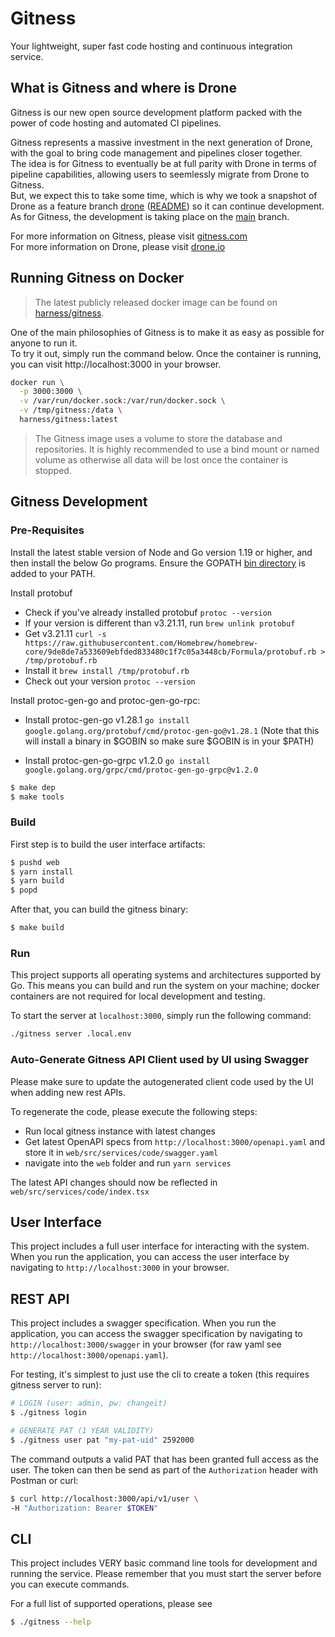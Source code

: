 # Gitness
Your lightweight, super fast code hosting and continuous integration service.

## What is Gitness and where is Drone
Gitness is our new open source development platform packed with the power of code hosting and automated CI pipelines.

Gitness represents a massive investment in the next generation of Drone, with the goal to bring code management and pipelines closer together.\
The idea is for Gitness to eventually be at full parity with Drone in terms of pipeline capabilities, allowing users to seemlessly migrate from Drone to Gitness.\
But, we expect this to take some time, which is why we took a snapshot of Drone as a feature branch [drone](https://github.com/harness/gitness/tree/drone) ([README](https://github.com/harness/gitness/blob/drone/.github/readme.md)) so it can continue development.\
As for Gitness, the development is taking place on the [main](https://github.com/harness/gitness/tree/main) branch.

For more information on Gitness, please visit [gitness.com](https://gitness.com/)\
For more information on Drone, please visit [drone.io](https://www.drone.io/)

## Running Gitness on Docker
> The latest publicly released docker image can be found on [harness/gitness](https://hub.docker.com/r/harness/gitness).

One of the main philosophies of Gitness is to make it as easy as possible for anyone to run it.\
To try it out, simply run the command below. Once the container is running, you can visit http://localhost:3000 in your browser.


``` bash
docker run \
  -p 3000:3000 \
  -v /var/run/docker.sock:/var/run/docker.sock \
  -v /tmp/gitness:/data \
  harness/gitness:latest
```
> The Gitness image uses a volume to store the database and repositories. It is highly recommended to use a bind mount or named volume as otherwise all data will be lost once the container is stopped.

## Gitness Development
### Pre-Requisites

Install the latest stable version of Node and Go version 1.19 or higher, and then install the below Go programs. Ensure the GOPATH [bin directory](https://go.dev/doc/gopath_code#GOPATH) is added to your PATH.

Install protobuf
- Check if you've already installed protobuf ```protoc --version```
- If your version is different than v3.21.11, run ```brew unlink protobuf```
- Get v3.21.11 ```curl -s https://raw.githubusercontent.com/Homebrew/homebrew-core/9de8de7a533609ebfded833480c1f7c05a3448cb/Formula/protobuf.rb > /tmp/protobuf.rb```
- Install it ```brew install /tmp/protobuf.rb```
- Check out your version ```protoc --version```

Install protoc-gen-go and protoc-gen-go-rpc:

- Install protoc-gen-go v1.28.1 ```go install google.golang.org/protobuf/cmd/protoc-gen-go@v1.28.1```
(Note that this will install a binary in $GOBIN so make sure $GOBIN is in your $PATH)

- Install protoc-gen-go-grpc v1.2.0 ```go install google.golang.org/grpc/cmd/protoc-gen-go-grpc@v1.2.0```

```bash
$ make dep
$ make tools
```

### Build

First step is to build the user interface artifacts:

```bash
$ pushd web
$ yarn install
$ yarn build
$ popd
```

After that, you can build the gitness binary:

```bash
$ make build
```

### Run

This project supports all operating systems and architectures supported by Go.  This means you can build and run the system on your machine; docker containers are not required for local development and testing.

To start the server at `localhost:3000`, simply run the following command:

```bash
./gitness server .local.env
```

### Auto-Generate Gitness API Client used by UI using Swagger
Please make sure to update the autogenerated client code used by the UI when adding new rest APIs.

To regenerate the code, please execute the following steps:
- Run local gitness instance with latest changes
- Get latest OpenAPI specs from `http://localhost:3000/openapi.yaml` and store it in `web/src/services/code/swagger.yaml`
- navigate into the `web` folder and run `yarn services`

The latest API changes should now be reflected in `web/src/services/code/index.tsx`


## User Interface

This project includes a full user interface for interacting with the system. When you run the application, you can access the user interface by navigating to `http://localhost:3000` in your browser.

## REST API

This project includes a swagger specification. When you run the application, you can access the swagger specification by navigating to `http://localhost:3000/swagger` in your browser (for raw yaml see `http://localhost:3000/openapi.yaml`).


For testing, it's simplest to just use the cli to create a token (this requires gitness server to run):
```bash
# LOGIN (user: admin, pw: changeit)
$ ./gitness login

# GENERATE PAT (1 YEAR VALIDITY)
$ ./gitness user pat "my-pat-uid" 2592000
```

The command outputs a valid PAT that has been granted full access as the user.
The token can then be send as part of the `Authorization` header with Postman or curl:

```bash
$ curl http://localhost:3000/api/v1/user \
-H "Authorization: Bearer $TOKEN"
```


## CLI
This project includes VERY basic command line tools for development and running the service. Please remember that you must start the server before you can execute commands.

For a full list of supported operations, please see
```bash
$ ./gitness --help
```